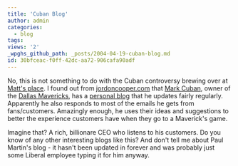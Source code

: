```yaml
---
title: 'Cuban Blog'
author: admin
categories:
  - blog
tags: 
views: '2'
_wpghs_github_path: _posts/2004-04-19-cuban-blog.md
id: 30bfceac-f0ff-42dc-aa72-906cafa90adf
---
```

<p>No, this is not something to do with the Cuban controversy brewing over at <a href="http://www.mennoboy.com/bigboots/">Matt's place</a>.  I found out from <a href="http://www.jordoncooper.com/">jordoncooper.com</a> that <a href="http://www.nba.com/mavericks/news/cuban_bio000329.html">Mark Cuban</a>, owner of the <a href="http://www.nba.com/mavericks/">Dallas Mavericks</a>, has a <a href="http://www.blogmaverick.com/">personal blog</a> that he updates fairly regularly.  Apparently he also responds to most of the emails he gets from fans/customers.  Amazingly enough, he uses their ideas and suggestions to better the experience customers have when they go to a Maverick's game.</p>
<p>Imagine that?  A rich, billionare CEO who listens to his customers.  Do you know of any other interesting blogs like this?  And don't tell me about Paul Martin's blog - it hasn't been updated in forever and was probably just some Liberal employee typing it for him anyway.</p>

